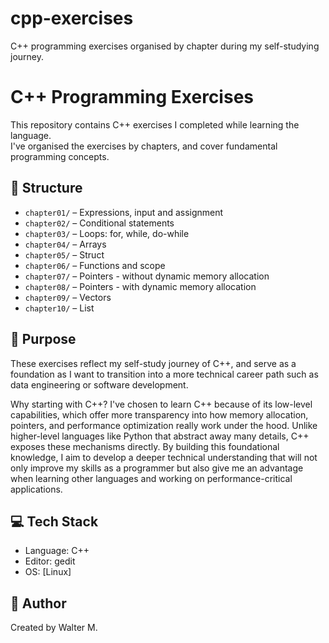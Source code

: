 # cpp-exercises
C++ programming exercises organised by chapter during my self-studying journey.

# C++ Programming Exercises

This repository contains C++ exercises I completed while learning the language.  
I've organised the exercises by chapters, and cover fundamental programming concepts.

## 📁 Structure

- `chapter01/` – Expressions, input and assignment
- `chapter02/` – Conditional statements  
- `chapter03/` – Loops: for, while, do-while  
- `chapter04/` – Arrays
- `chapter05/` – Struct
- `chapter06/` – Functions and scope
- `chapter07/` – Pointers - without dynamic memory allocation
- `chapter08/` – Pointers - with dynamic memory allocation
- `chapter09/` – Vectors
- `chapter10/` – List

## 🎯 Purpose

These exercises reflect my self-study journey of C++, and serve as a foundation as I want to transition into a more technical career path such as data engineering or software development.

Why starting with C++? 
I've chosen to learn C++ because of its low-level capabilities, which offer more transparency into how memory allocation, pointers, and performance optimization really work under the hood. Unlike higher-level languages like Python that abstract away many details, C++ exposes these mechanisms directly. By building this foundational knowledge, I aim to develop a deeper technical understanding that will not only improve my skills as a programmer but also give me an advantage when learning other languages and working on performance-critical applications.

## 💻 Tech Stack

- Language: C++
- Editor: gedit
- OS: [Linux]

## 🔗 Author

Created by Walter M. 
